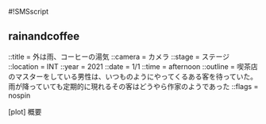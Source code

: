#!SMSscript

## rainandcoffee

::title = 外は雨、コーヒーの湯気
::camera = カメラ
::stage = ステージ
::location = INT
::year = 2021
::date = 1/1
::time = afternoon
::outline = 喫茶店のマスターをしている男性は、いつものようにやってくるある客を待っていた。雨が降っていても定期的に現れるその客はどうやら作家のようであった
::flags = nospin

[plot]
概要
